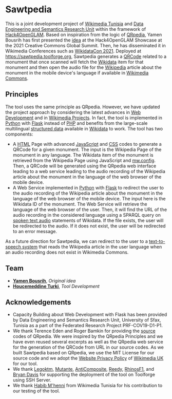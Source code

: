 # Sawtpedia
This is a joint development project of [Wikimedia Tunisia](https://meta.wikimedia.org/wiki/Wikimedia_Tunisie) and [Data Engineering and Semantics Research Unit](http://www.fss.rnu.tn/eng/s3465/pages/819/DES-UNIT) within the framework of [Hack4OpenGLAM](https://hack4openglam.okf.fi/). Based on inspiration from the logic of [QRpedia](https://qrpedia.org), Yamen Bousrih has first presented the [idea](https://hack4openglam.okf.fi/tools/audioqrpedia/) at the Hack4OpenGLAM Showcase at the 2021 Creative Commons Global Summit. Then, he has disseminated it in Wikimedia Conferences such as [WikidataCon 2021](https://pretalx.com/wdcon21/talk/BPE3VZ/). Deployed at https://sawtpedia.toolforge.org, Sawtpedia generates a [QRCode](https://en.wikipedia.org/wiki/QR_code) related to a monument that once scanned will fetch the [Wikidata](https://www.wikidata.org) item for that monument and then open the audio file for the [Wikipedia](https://en.wikipedia.org) article about the monument in the mobile device's language if available in [Wikimedia Commons](https://commons.wikimedia.org).
## Principles
The tool uses the same principle as QRpedia. However, we have updated the project approach by considering the latest advances in [Web Development](https://en.wikipedia.org/wiki/Web_development) and in [Wikimedia Projects](https://en.wikipedia.org/wiki/Wikimedia_Foundation#Wikimedia_projects). In fact, the tool is implemented in [Python](https://www.python.org) with [Flask](https://en.wikipedia.org/wiki/Flask_(web_framework)) instead of [PHP](https://en.wikipedia.org/wiki/PHP) and benefits from the large-scale multilingual [structured data](https://en.wikipedia.org/wiki/Linked_data) available in [Wikidata](https://www.wikidata.org) to work. The tool has two components:
* A [HTML](https://en.wikipedia.org/wiki/HTML) Page with advanced [JavaScript](https://en.wikipedia.org/wiki/JavaScript) and [CSS](https://en.wikipedia.org/wiki/CSS) codes to generate a QRCode for a given monument. The input is the Wikipedia Page of the monument in any language. The Wikidata item of the monument is retrieved from the Wikipedia Page using JavaScript and [mw.config](https://www.mediawiki.org/wiki/Manual:Interface/JavaScript). Then, a QRCode will be generated using the QRpedia web interface leading to a web service leading to the audio recording of the Wikipedia article about the monument in the language of the web browser of the mobile device.
* A Web Service implemented in [Python](https://www.python.org) with [Flask](https://en.wikipedia.org/wiki/Flask_(web_framework)) to redirect the user to the audio recording of the Wikipedia article about the monument in the language of the web browser of the mobile device. The input here is the Wikidata ID of the monument. The Web Service will retrieve the language of the web browser of the user. Then, it will find the URL of the audio recording in the considered language using a SPARQL query on [spoken text audio](https://www.wikidata.org/wiki/Property:P407) statements of Wikidata. If the file exists, the user will be redirected to the audio. If it does not exist, the user will be redirected to an error message.

As a future direction for Sawtpedia, we can redirect to the user to a [text-to-speech system](https://meta.wikimedia.org/wiki/Wikispeech) that reads the Wikipedia article in the user language when an audio recording does not exist in Wikimedia Commons.

## Team
* **[Yamen Bousrih](https://meta.wikimedia.org/wiki/User:Yamen)**, *Original idea*
* **[Houcemeddine Turki](https://meta.wikimedia.org/wiki/User:Csisc)**, *Tool Development*
## Acknowledgements
* Capacity Building about Web Development with Flask has been provided by Data Engineering and Semantics Research Unit, University of Sfax, Tunisia as a part of the Federated Research Project PRF-COV19-D1-P1.
* We thank Terence Eden and Roger Bamkin for providing the [source](https://code.google.com/archive/p/qrwp/) codes of QRpedia. We were inspired by the QRpedia Principles and we have even reused several excerpts as well as the QRpedia web service for the generation of the QRCode from URL in our source codes. As we built Sawtpedia based on QRpedia, we use the MIT License for our source code and we adopt the [Website Privacy Policy](https://wikimedia.org.uk/wiki/Website_Privacy_Policy) of [Wikimedia UK](https://wikimedia.org.uk) for our tool.
* We thank [Legoktm](https://www.mediawiki.org/wiki/User:Legoktm), [Mutante](https://www.mediawiki.org/wiki/User:Mutante), [AntiComposite](https://en.wikipedia.org/wiki/User:AntiCompositeNumber), [Reedy](https://www.mediawiki.org/wiki/User:Reedy), [RhinosF1](https://www.mediawiki.org/wiki/User:RhinosF1), and [Bryan Davis](https://www.mediawiki.org/wiki/User:BDavis_(WMF)) for supporting the deployment of the tool on Toolforge using SSH Server.
* We thank [Habib M'henni](https://commons.wikimedia.org/wiki/User:Dyolf77) from Wikimedia Tunisia for his contribution to our testing of the tool.
